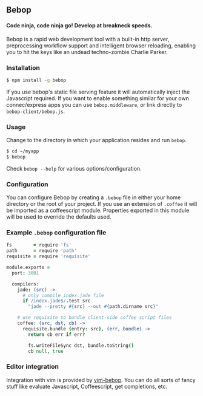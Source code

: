 ## Bebop
#### Code ninja, code ninja go! Develop at breakneck speeds.
Bebop is a rapid web development tool with a built-in http server, preprocessing
workflow support and intelligent browser reloading, enabling you to hit the keys
like an undead techno-zombie Charlie Parker.

### Installation

```sh
$ npm install -g bebop
```

If you use bebop's static file serving feature it will automatically inject the
Javascript required. If you want to enable something similar for your own
connec/express apps you can use `bebop.middleware`, or link directly to
`bebop-client/bebop.js`.

### Usage
Change to the directory in which your application resides and run `bebop`.

```sh
$ cd ~/myapp
$ bebop
```

Check `bebop --help` for various options/configuration.

### Configuration
You can configure Bebop by creating a `.bebop` file in either your home
directory or the root of your project. If you use an extension of `.coffee` it
will be imported as a coffeescript module. Properties exported in this module
will be used to override the defaults used.

### Example `.bebop` configuration file

```coffeescript
fs        = require 'fs'
path      = require 'path'
requisite = require 'requisite'

module.exports =
  port: 3001

  compilers:
    jade: (src) ->
      # only compile index.jade file
      if /index.jade$/.test src
        "jade --pretty #{src} --out #{path.dirname src}"

    # use requisite to bundle client-side coffee script files
    coffee: (src, dst, cb) ->
      requisite.bundle {entry: src}, (err, bundle) ->
        return cb err if err?

        fs.writeFileSync dst, bundle.toString()
        cb null, true
```

### Editor integration
Integration with vim is provided by
[vim-bebop](http://github.com/zeekay/vim-bebop). You can do all sorts of fancy
stuff like evaluate Javascript, Coffeescript, get completions, etc.
